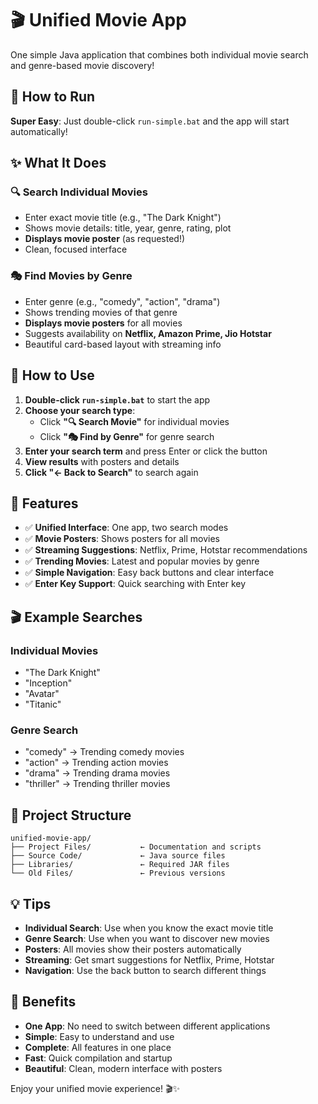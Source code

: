 # 🎬 Unified Movie App

One simple Java application that combines both individual movie search and genre-based movie discovery!

## 🚀 How to Run

**Super Easy**: Just double-click `run-simple.bat` and the app will start automatically!

## ✨ What It Does

### 🔍 **Search Individual Movies**
- Enter exact movie title (e.g., "The Dark Knight")
- Shows movie details: title, year, genre, rating, plot
- **Displays movie poster** (as requested!)
- Clean, focused interface

### 🎭 **Find Movies by Genre**
- Enter genre (e.g., "comedy", "action", "drama")
- Shows trending movies of that genre
- **Displays movie posters** for all movies
- Suggests availability on **Netflix, Amazon Prime, Jio Hotstar**
- Beautiful card-based layout with streaming info

## 🎯 How to Use

1. **Double-click `run-simple.bat`** to start the app
2. **Choose your search type**:
   - Click **"🔍 Search Movie"** for individual movies
   - Click **"🎭 Find by Genre"** for genre search
3. **Enter your search term** and press Enter or click the button
4. **View results** with posters and details
5. **Click "← Back to Search"** to search again

## 📱 Features

- ✅ **Unified Interface**: One app, two search modes
- ✅ **Movie Posters**: Shows posters for all movies
- ✅ **Streaming Suggestions**: Netflix, Prime, Hotstar recommendations
- ✅ **Trending Movies**: Latest and popular movies by genre
- ✅ **Simple Navigation**: Easy back buttons and clear interface
- ✅ **Enter Key Support**: Quick searching with Enter key

## 🎬 Example Searches

### Individual Movies
- "The Dark Knight"
- "Inception"
- "Avatar"
- "Titanic"

### Genre Search
- "comedy" → Trending comedy movies
- "action" → Trending action movies  
- "drama" → Trending drama movies
- "thriller" → Trending thriller movies

## 📁 Project Structure

```
unified-movie-app/
├── Project Files/           ← Documentation and scripts
├── Source Code/             ← Java source files
├── Libraries/               ← Required JAR files
└── Old Files/               ← Previous versions
```

## 💡 Tips

- **Individual Search**: Use when you know the exact movie title
- **Genre Search**: Use when you want to discover new movies
- **Posters**: All movies show their posters automatically
- **Streaming**: Get smart suggestions for Netflix, Prime, Hotstar
- **Navigation**: Use the back button to search different things

## 🎉 Benefits

- **One App**: No need to switch between different applications
- **Simple**: Easy to understand and use
- **Complete**: All features in one place
- **Fast**: Quick compilation and startup
- **Beautiful**: Clean, modern interface with posters

Enjoy your unified movie experience! 🎬✨
